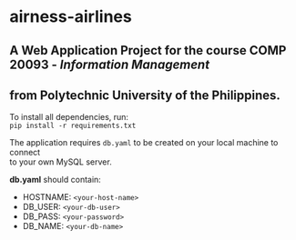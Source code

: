 # airness-airlines

## A Web Application Project for the course **COMP 20093** - *Information Management*  
## from Polytechnic University of the Philippines.

To install all dependencies, run:  
`pip install -r requirements.txt`

The application requires `db.yaml` to be created on your local machine to connect  
to your own MySQL server. 

**db.yaml** should contain:
- HOSTNAME: `<your-host-name>`
- DB_USER: `<your-db-user>`
- DB_PASS: `<your-password>`
- DB_NAME: `<your-db-name>`
